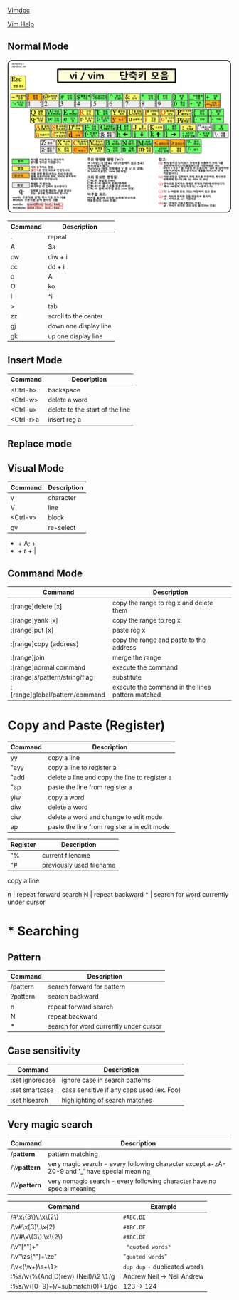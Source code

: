 

[Vimdoc](http://vimdoc.sourceforge.net/htmldoc/options.html)


[Vim Help](https://www.cs.swarthmore.edu/oldhelp/vim/home.html)


## Normal Mode

![vim shortcut](/img.png) 

Command      | Description 
------------ | ------------- 
.            | repeat 
A            | $a 
cw           | diw + i 
cc           | dd + i
o            | A<CR>
O            | ko
I            | ^i  
\>            | tab
zz           | scroll to the center
gj           | down one display line
gk           | up one display line
  

## Insert Mode 

Command      | Description 
------------ | ------------- 
\<Ctrl-h>     | backspace 
\<Ctrl-w>     | delete a word
\<Ctrl-u>     | delete to the start of the line
\<Ctrl-r>a    | insert reg a
  
## Replace mode
  

## Visual Mode

  Command      | Description 
------------ | ------------- 
v           | character 
V           | line
\<Ctrl-v>    | block 
gv          | re-select 
  
* <Ctrl-v> + A; + <Esc>
* <Ctrl-v> + r + |

## Command Mode
  
Command      | Description 
------------ | ------------- 
:[range]delete [x]           | copy the range to reg x and delete them
:[range]yank [x]           | copy the range to reg x
:[range]put [x]           | paste reg x
:[range]copy {address}    | copy the range and paste to the address
:[range]join              | merge the range 
:[range]normal command | execute the command 
:[range]s/pattern/string/flag | substitute 
:[range]global/pattern/command | execute the command in the lines pattern matched
  
 
# Copy and Paste (Register)

Command      | Description 
------------ | ------------- 
yy           | copy a line 
"ayy         | copy a line to register a
"add         | delete a line and copy the line to register a
"ap          | paste the line from register a
yiw          | copy a word
diw          | delete a word
ciw          | delete a word and change to edit mode
<Ctrl-r>ap   | paste the line from register a in edit mode
  
  
Register      | Description 
------------ | ------------- 
"%           | current filename 
"#           | previously used filename


copy a line 


n   | repeat forward search
N   |  repeat backward
\*   |  search for word currently under cursor



# * Searching     

    
## Pattern

Command      | Description 
------------ | ------------- 
/pattern     | search forward for pattern
?pattern   | search backward
n   | repeat forward search
N   |  repeat backward
\*   |  search for word currently under cursor

## Case sensitivity

Command      | Description 
------------ | ------------- 
:set ignorecase  | ignore case in search patterns
:set smartcase   | case sensitive if any caps used (ex. Foo)
:set hlsearch   |  highlighting of search matches


## Very magic search

Command      | Description 
------------ | ------------- 
/**pattern** | pattern matching
/\v**pattern** | very magic search - every following character except a-zA-Z0-9 and '\_' have special meaning 
/\V**pattern** | very nomagic search - every following character have no special meaning

Command      | Example  
------------ | ------------- 
/#\x\\{3\\}\\.\x\\{2\\} |  ```#ABC.DE``` 
/\v#\x{3}\\.\x{2} |  ```#ABC.DE``` 
/\V#\x\\{3\\}.\x\\{2\\} |  ```#ABC.DE``` 
/\v"[^"]+" | ```  "quoted words" ```
/\v"\zs[^"]+\ze" | "```quoted words```"
/\v<(\w+)\s+\1> | ```dup dup``` - duplicated words
:%s/\v(%(And\|D)rew) (Neil)/\2 \1/g | Andrew Neil -> Neil Andrew    
:%s/\v([0-9]+)/\=submatch(0)+1/gc | 123 -> 124




